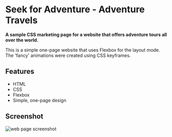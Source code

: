 # Seek for Adventure - Adventure Travels

**A sample CSS marketing page for a website that offers adventure tours all over the world.**

This is a simple one-page website that uses Flexbox for the layout mode. The 'fancy'
animations were created using CSS keyframes. 

## Features

* HTML
* CSS
* Flexbox
* Simple, one-page design

## Screenshot

![web page screenshot](# "web page screenshot")
